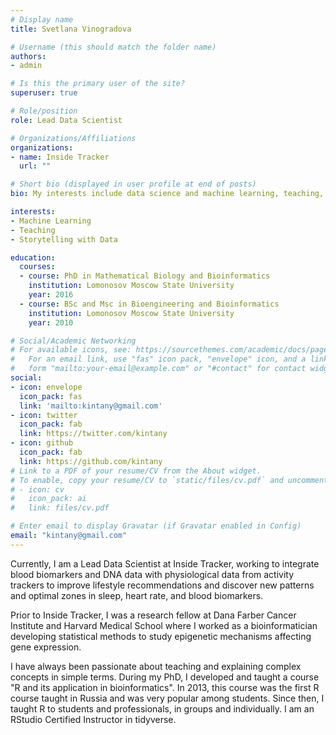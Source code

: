 ```yaml
---
# Display name
title: Svetlana Vinogradova

# Username (this should match the folder name)
authors:
- admin

# Is this the primary user of the site?
superuser: true

# Role/position
role: Lead Data Scientist

# Organizations/Affiliations
organizations:
- name: Inside Tracker
  url: ""

# Short bio (displayed in user profile at end of posts)
bio: My interests include data science and machine learning, teaching, and storytelling with data. 

interests:
- Machine Learning
- Teaching
- Storytelling with Data

education:
  courses:
  - course: PhD in Mathematical Biology and Bioinformatics
    institution: Lomonosov Moscow State University
    year: 2016
  - course: BSc and Msc in Bioengineering and Bioinformatics
    institution: Lomonosov Moscow State University
    year: 2010

# Social/Academic Networking
# For available icons, see: https://sourcethemes.com/academic/docs/page-builder/#icons
#   For an email link, use "fas" icon pack, "envelope" icon, and a link in the
#   form "mailto:your-email@example.com" or "#contact" for contact widget.
social:
- icon: envelope
  icon_pack: fas
  link: 'mailto:kintany@gmail.com'
- icon: twitter
  icon_pack: fab
  link: https://twitter.com/kintany
- icon: github
  icon_pack: fab
  link: https://github.com/kintany
# Link to a PDF of your resume/CV from the About widget.
# To enable, copy your resume/CV to `static/files/cv.pdf` and uncomment the lines below.
# - icon: cv
#   icon_pack: ai
#   link: files/cv.pdf

# Enter email to display Gravatar (if Gravatar enabled in Config)
email: "kintany@gmail.com"
---
```


Currently, I am a Lead Data Scientist at Inside Tracker, working to integrate blood biomarkers and DNA data with physiological data from activity trackers to improve lifestyle recommendations and discover new patterns and optimal zones in sleep, heart rate, and blood biomarkers. 

Prior to Inside Tracker, I was a research fellow at Dana Farber Cancer Institute and Harvard Medical School where I worked as a bioinformatician developing statistical methods to study epigenetic mechanisms affecting gene expression. 

I have always been passionate about teaching and explaining complex concepts in simple terms. During my PhD, I developed and taught a course "R and its application in bioinformatics". In 2013, this course was the first R course taught in Russia and was very popular among students. Since then, I taught R to students and professionals, in groups and individually. I am an RStudio Certified Instructor in tidyverse.
